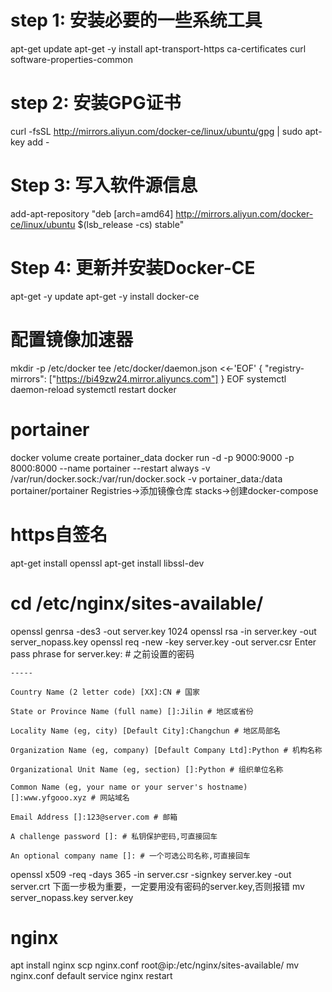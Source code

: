 # step 1: 安装必要的一些系统工具
apt-get update
apt-get -y install apt-transport-https ca-certificates curl software-properties-common
# step 2: 安装GPG证书
curl -fsSL http://mirrors.aliyun.com/docker-ce/linux/ubuntu/gpg | sudo apt-key add -
# Step 3: 写入软件源信息
add-apt-repository "deb [arch=amd64] http://mirrors.aliyun.com/docker-ce/linux/ubuntu $(lsb_release -cs) stable"
# Step 4: 更新并安装Docker-CE
apt-get -y update
apt-get -y install docker-ce
# 配置镜像加速器
mkdir -p /etc/docker
tee /etc/docker/daemon.json <<-'EOF'
{
  "registry-mirrors": ["https://bi49zw24.mirror.aliyuncs.com"]
}
EOF
systemctl daemon-reload
systemctl restart docker

# portainer
docker volume create portainer_data
docker run -d -p 9000:9000 -p 8000:8000 --name portainer --restart always -v /var/run/docker.sock:/var/run/docker.sock -v portainer_data:/data portainer/portainer
Registries->添加镜像仓库
stacks->创建docker-compose

# https自签名
apt-get install openssl
apt-get install libssl-dev
# cd /etc/nginx/sites-available/
openssl genrsa -des3 -out server.key 1024
openssl rsa -in server.key -out server_nopass.key
openssl req -new -key server.key -out server.csr
    Enter pass phrase for server.key: # 之前设置的密码

    -----

    Country Name (2 letter code) [XX]:CN # 国家

    State or Province Name (full name) []:Jilin # 地区或省份

    Locality Name (eg, city) [Default City]:Changchun # 地区局部名

    Organization Name (eg, company) [Default Company Ltd]:Python # 机构名称

    Organizational Unit Name (eg, section) []:Python # 组织单位名称

    Common Name (eg, your name or your server's hostname) []:www.yfgooo.xyz # 网站域名

    Email Address []:123@server.com # 邮箱

    A challenge password []: # 私钥保护密码,可直接回车

    An optional company name []: # 一个可选公司名称,可直接回车
openssl x509 -req -days 365 -in server.csr -signkey server.key -out server.crt
下面一步极为重要，一定要用没有密码的server.key,否则报错
mv server_nopass.key server.key 
# nginx
apt install nginx
scp nginx.conf root@ip:/etc/nginx/sites-available/
mv nginx.conf default
service nginx restart

